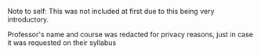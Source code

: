 Note to self: This was not included at first due to this being very introductory. 

Professor's name and course was redacted for privacy reasons, just in case it was requested on their syllabus
